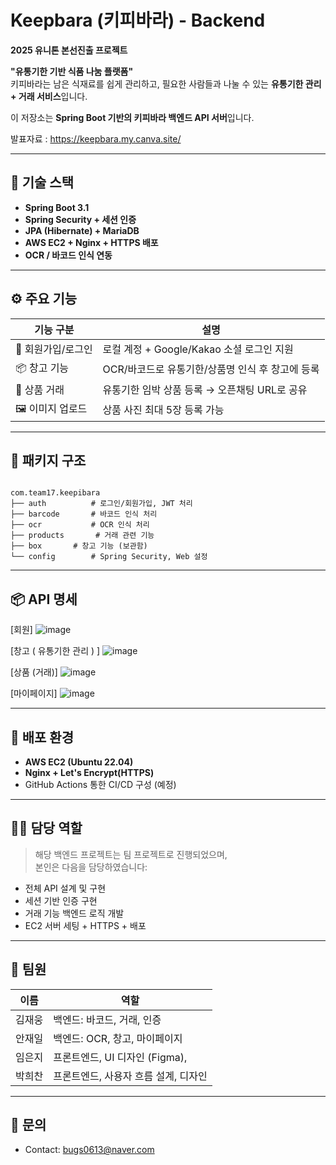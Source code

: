 # Keepbara (키피바라) - Backend

**2025 유니톤 본선진출 프로젝트**  

**"유통기한 기반 식품 나눔 플랫폼"**  
키피바라는 남은 식재료를 쉽게 관리하고, 필요한 사람들과 나눌 수 있는 **유통기한 관리 + 거래 서비스**입니다.

이 저장소는 **Spring Boot 기반의 키피바라 백엔드 API 서버**입니다.

발표자료 : https://keepbara.my.canva.site/

---

## 🔧 기술 스택

- **Spring Boot 3.1**
- **Spring Security + 세션 인증**
- **JPA (Hibernate) + MariaDB**
- **AWS EC2 + Nginx + HTTPS 배포**
- **OCR / 바코드 인식 연동**

---

## ⚙️ 주요 기능

| 기능 구분        | 설명 |
|----------------|------|
| 🔐 회원가입/로그인  | 로컬 계정 + Google/Kakao 소셜 로그인 지원 |
| 📦 창고 기능       | OCR/바코드로 유통기한/상품명 인식 후 창고에 등록 |
| 🔄 상품 거래       | 유통기한 임박 상품 등록 → 오픈채팅 URL로 공유 |
| 🖼️ 이미지 업로드  | 상품 사진 최대 5장 등록 가능  |

---

## 🧱 패키지 구조

```

com.team17.keepibara
├── auth          # 로그인/회원가입, JWT 처리
├── barcode       # 바코드 인식 처리
├── ocr           # OCR 인식 처리
├── products       # 거래 관련 기능
├── box       # 창고 기능 (보관함)
└── config        # Spring Security, Web 설정

```

---

## 📦 API 명세

[회원]
![image](https://github.com/user-attachments/assets/7bf5368b-d677-4685-a324-ada5222ef117)

[창고 ( 유통기한 관리 ) ]
![image](https://github.com/user-attachments/assets/4edc725d-e223-486a-a9df-71cb8f977ce6)

[상품 (거래)]
![image](https://github.com/user-attachments/assets/85782747-ade7-42ab-8ecf-451a72e0039d)

[마이페이지]
![image](https://github.com/user-attachments/assets/dc83e60c-d1ee-4fe2-a42c-a1b43481282e)

---

## 🚀 배포 환경

- **AWS EC2 (Ubuntu 22.04)**  
- **Nginx + Let's Encrypt(HTTPS)**  
- GitHub Actions 통한 CI/CD 구성 (예정)

---

## 🙋‍♂️ 담당 역할

> 해당 백엔드 프로젝트는 팀 프로젝트로 진행되었으며,  
본인은 다음을 담당하였습니다:

- 전체 API 설계 및 구현
- 세션 기반 인증 구현
- 거래 기능 백엔드 로직 개발
- EC2 서버 세팅 + HTTPS + 배포

---


## 👥 팀원

| 이름     | 역할             |
|----------|------------------|
| 김재웅   | 백엔드: 바코드, 거래, 인증 |
| 안재일   | 백엔드: OCR, 창고, 마이페이지 |
| 임은지   | 프론트엔드, UI 디자인 (Figma), |
| 박희찬   | 프론트엔드, 사용자 흐름 설계, 디자인|

---

## 📮 문의

- Contact: bugs0613@naver.com
```

